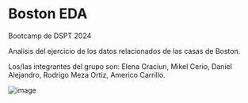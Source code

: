 # Boston EDA

Bootcamp de DSPT 2024

Analisis del ejercicio de los datos relacionados de las casas de Boston. 

Los/las integrantes del grupo son:
Elena Craciun,
Mikel Cerio,
Daniel Alejandro, 
Rodrigo Meza Ortiz,
Americo Carrillo.

![image](https://github.com/amejosecar/boston_DSPT/assets/148058680/0c54520a-9c8c-4369-89a8-0609da3956ae)
